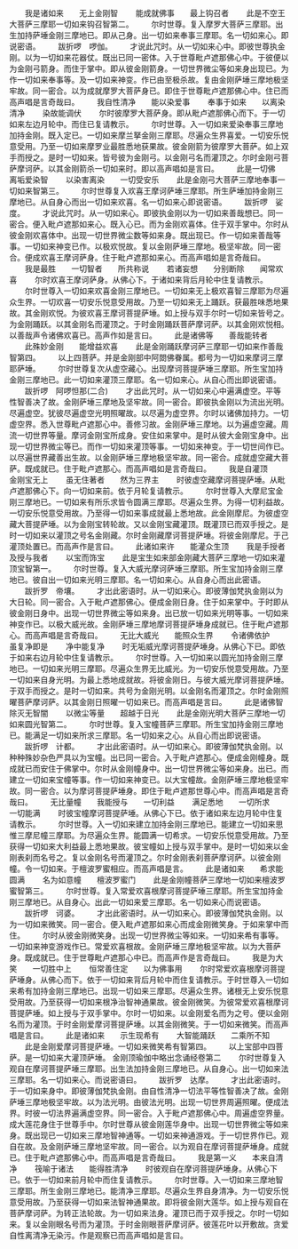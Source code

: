 <!-- { "loadSidebar": true } -->
　　我是诸如来　　无上金刚智
　　能成就佛事　　最上钩召者
　　此是不空王大菩萨三摩耶一切如来钩召智第二。
　　尔时世尊。复入摩罗大菩萨三摩耶。出生加持萨埵金刚三摩地已。即从己身。出一切如来奉事三摩耶。名一切如来心。即说密语。
　　跋折啰　啰伽。
　　才说此咒时。从一切如来心中。即彼世尊执金刚。以为一切如来花器仗。既出已同一密体。入于世尊毗卢遮那佛心中。于彼便以为金刚弓箭身。而住于掌中。即从彼金刚箭身。一切世界微尘等如来身出现已。为作一切如来奉事等。及一切如来神变。作已由至极杀故。复由金刚萨埵三摩地极坚牢故。同一密合。以为成就摩罗大菩萨身已。即住于世尊毗卢遮那佛心中。住已而高声唱是言奇哉曰。
　　我自性清净　　能以染爱事
　　奉事于如来　　以离染清净
　　染故能调伏
　　尔时彼摩罗大菩萨身。即从毗卢遮那佛心而下。于一切如来左边月轮中。而住已复请教示。
　　尔时世尊。入一切如来爱染奉事三摩地加持金刚。既入定已。一切如来摩兰拏金刚三摩耶。尽遍众生界喜爱。一切安乐悦意受用。乃至一切如来摩罗业最胜悉地获果故。彼金刚箭为彼摩罗大菩萨。如上双手而授之。是时一切如来。皆号彼为金刚弓。以金刚弓名而灌顶之。尔时金刚弓菩萨摩诃萨。以其金刚箭杀一切如来时。即以高声唱如是言曰。
　　此是一切佛　　离垢爱染智
　　以染害离染　　一切受安乐
　　此是金刚弓大菩萨三摩地奉事一切如来智第三。
　　尔时世尊复入欢喜王摩诃萨埵三摩耶。所生萨埵加持金刚三摩地已。从自身心而出一切如来欢喜。名一切如来心即说密语。
　　跋折啰　娑度。
　　才说此咒时。从一切如来心。即彼执金刚以为一切如来善哉想已。同一密合。便入毗卢遮那如来心。既入心已。而为金刚欢喜体。住于双手掌中。尔时从彼金刚欢喜体中。出现一切世界微尘数等如来身。既出现已。作一切如来善哉等事。一切如来神变已作。以极欢悦故。复以金刚萨埵三摩地。极坚牢故。同一密合。便成欢喜王摩诃萨身。住于毗卢遮那如来心。而高声唱如是言奇哉曰。
　　我是最胜　　一切智者　　所共称说
　　若诸妄想　　分别断除　　闻常欢喜
　　尔时欢喜王摩诃萨身。从佛心下。于诸如来背后月轮中住复请教示。
　　尔时世尊入一切如来欢喜金刚三摩地已。一切如来无上极欢喜智三摩耶为尽遍众生界。一切欢喜一切安乐悦意受用故。乃至一切如来无上踊跃。获最胜味悉地果故。其金刚欢悦。为彼欢喜王摩诃菩提萨埵。如上授与双手尔时一切如来皆号之。为金刚踊跃。以其金刚名而灌顶之。于时金刚踊跃菩萨摩诃萨。以其金刚欢悦相。以善哉声令诸佛欢喜已。高声作如是言曰。
　　此是诸佛等　　善哉能转者
　　此殊妙金刚　　能增益欢喜
　　此是金刚踊跃摩诃萨三摩耶一切如来作善哉智第四。
　　以上四菩萨。并是金刚部中阿閦佛眷属。都号为一切如来摩诃三摩耶萨埵。
　　尔时世尊复次从虚空藏心。出现摩诃菩提萨埵三摩耶。所生宝加持金刚三摩地已。此一切如来灌顶三摩耶。名一切如来心。从自心而出即说密语。
　　跋折啰　阿啰怛那(二合)
　　才出此咒时。从一切如来心中遍满虚空。平等性智善决了故。金刚萨埵三摩地及坚牢故。同一密合。即彼执金刚以为流出光明。尽遍虚空。犹彼尽遍虚空光明照曜故。以尽遍为虚空界。尔时以诸佛加持力。一切虚空界。悉入世尊毗卢遮那心中。善修习故。金刚萨埵三摩地。以为遍虚空藏。周流一切世界等量。摩诃金刚宝所成身。安住如来掌中。是时从彼大金刚宝身中。出现一切世界微尘等已。而作一切如来灌顶等事。一切如来神变。于一切世间作已。以尽遍世界藏善出生故。以金刚萨埵三摩地极坚牢故。同一密合。成就虚空藏大菩萨。既成就已。住于毗卢遮那心。而高声唱如是言奇哉曰。
　　我是自灌顶　　金刚宝无上
　　虽无住著者　　然为三界主
　　时彼虚空藏摩诃菩提萨埵。从毗卢遮那佛心下。向一切如来前。依于月轮复请教示。
　　尔时世尊入大摩尼宝金刚三摩地已。一切如来有所乐求皆令圆满三摩耶。尽遍众生界。为得一切利益故。一切安乐悦意受用故。乃至得一切如来事成就最上悉地故。此金刚摩尼。为彼虚空藏大菩提萨埵。以为金刚宝转轮故。又以金刚宝藏灌顶。既灌顶已而双手授之。是时一切如来以灌顶之号名金刚藏。尔时金刚藏摩诃菩提萨埵。将彼金刚摩尼。于己灌顶处置已。而高声作是言曰。
　　此诸如来许　　能灌众生顶
　　我是手授者　　及授与我者
　　以宝而饰宝
　　此是宝生如来部金刚藏大菩萨三摩地一切如来灌顶宝智第一。
　　尔时世尊。复入大威光摩诃萨埵三摩耶。所生宝加持金刚三摩地已。彼自出一切如来光明三摩耶。名一切如来心。从自身心而出此密语。
　　跋折罗　帝壤。
　　才出此密语时。从一切如来心。即彼薄伽梵执金刚以为大日轮。同一密合。入于毗卢遮那佛心。便成金刚日身。住于如来掌中。于时即从彼金刚日身中。出现一切世界微尘等如来身。出已放一切如来光明等事。一切如来神变作已。以极大威光故。金刚萨埵三摩地摩诃菩提萨埵身成就已。住于毗卢遮那心。而高声唱是言奇哉曰。
　　无比大威光　　能照众生界
　　令诸佛依护　　虽复净即是
　　净中能复净
　　时无垢威光摩诃菩提萨埵身。从佛心下已。即依于如来右边月轮中住复请教示。
　　尔时世尊。入一切如来以圆光加持金刚三摩地已。一切如来光明三摩耶。尽遍众生界无比威光。为一切安乐悦意受用故。乃至一切如来自身光明。为最上悉地成就故。将彼金刚日。与彼大威光摩诃菩提萨埵。于双手而授之。是时一切如来。共号为金刚光明。以金刚名而灌顶之。尔时金刚照曜菩萨摩诃萨。以其金刚日照曜一切如来已。而高声唱是言曰。
　　此是诸佛智　　除灭无智闇
　　以微尘等量　　超越于日光
　　此是金刚光明大菩萨三摩地一切如来圆光智第二。
　　尔时世尊。复入宝幢菩萨三摩耶。所生宝加持金刚三摩地已。能满足一切如来所求三摩耶。名一切如来之心。从自心而出即说密语。
　　跋折啰　计都。
　　才出此密语时。从一切如来心。即彼薄伽梵执金刚。以种种殊妙杂色严具以为宝幢。出已同一密合。入于毗卢遮那心。便成金刚幢身。既成就已而安住于佛掌中。尔时从金刚幢身中。出一切世界微尘等如来身。出已。而建立一切如来宝幢等事。作一切如来神变已。以大宝幢故。金刚萨埵三摩地极坚牢故。同一密合。以为摩诃菩提萨埵身。即住于毗卢遮那世尊心中。而高声唱是言奇哉曰。
　　无比量幢　　我能授与　　一切利益
　　满足悉地　　一切所求　　一切能满
　　时彼宝幢摩诃菩提萨埵。从佛心下已。依于诸如来左边月轮中住复请教示。
　　尔时世尊。入一切如来建立加持金刚三摩地已。能建立一切如来思惟三摩尼幢三摩耶。为尽遍众生界。能圆满一切希求。一切安乐悦意受用故。乃至获得一切如来大利益最上悉地果故。彼宝幢如上授与双手掌中。是时一切如来以金刚表刹而名号之。复以金刚名号而灌顶之。尔时金刚表刹菩萨摩诃萨。以彼金刚幢。令一切如来。于檀波罗蜜相应。而高声唱是言。
　　此是诸如来　　希求能圆满
　　名为如意幢　　檀波罗蜜门
　　此是金刚幢菩萨三摩地一切如来檀波罗蜜智第三。
　　尔时世尊。复入常爱欢喜根摩诃菩提萨埵三摩耶。所生宝加持金刚三摩地已。从自身心。出此一切如来爱三摩耶。名一切如来心而说密语。
　　跋折啰　诃婆。
　　才出此密语时。从一切如来心。即彼薄伽梵执金刚。以为一切如来微笑。同一密合。便入毗卢遮那如来心而成金刚微笑身。于如来掌中而住。
　　尔时从彼金刚微笑身。出现一切世界微尘等如来。一切如来希有事等。一切如来神变游戏作已。常爱欢喜根故。金刚萨埵三摩地极坚牢故。以为大菩萨身。既成就已。住于世尊毗卢遮那心中已。而高声作是言奇哉曰。
　　我是为大笑　　一切胜中上
　　恒常善住定　　以为佛事用
　　尔时常爱欢喜根摩诃菩提萨埵身。从佛心而下。依于一切如来背后月轮中而住复请教示。于时世尊入一切如来希有加持金刚三摩地已。出现一切如来三摩耶。尽遍众生界。诸根无上安乐悦意受用故。乃至获得一切如来根净治智神通果故。彼金刚微笑。为彼常爱欢喜根摩诃菩提萨埵。如上授与于双手掌中。尔时一切如来。以金刚爱名而为之号。便以金刚名而为灌顶。于时金刚爱摩诃菩提萨埵。以其金刚微笑。于一切如来微笑。而高声唱是言曰。
　　此是诸如来　　示生现希有
　　大智能踊跃　　二乘所不知
　　此是金刚爱摩诃菩提萨埵。一切如来微笑希有智第四。
　　以上宝部中四菩萨。是一切如来大灌顶萨埵。
金刚顶瑜伽中略出念诵经卷第二
　　尔时世尊复入观自在摩诃菩提萨埵三摩耶。出生法加持金刚三摩地已。从自身心。出一切如来法三摩耶。名一切如来心。而说密语曰。
　　跋折罗　达摩。
　　才出此密语时。于一切如来身中。即彼薄伽梵执金刚。由自性清净一切法平等性智善决了故。金刚萨埵三摩地极坚牢故。以为法光明。由彼法光明。出现一切世界周遍照曜。便成法界。时彼一切法界遍满虚空界。同一密合。入于毗卢遮那佛心中。周遍虚空界量。成大莲花身住于世尊手中。尔时世尊从彼金刚莲华身中。出现一切世界微尘等如来身。既出现已一切如来三摩地智神通等。一切如来神通游戏。于一切世界作已。观自在故。及金刚萨埵三摩地坚牢故。同一密合。以为观自在摩诃菩提萨埵身。成就已。住于毗卢遮那佛心中。而高声唱是言奇哉曰。
　　我是第一义　　本来自清净
　　筏喻于诸法　　能得胜清净
　　时彼观自在摩诃菩提萨埵身。从佛心下已。依于一切如来前月轮中而住复请教示。
　　尔时世尊。入一切如来三摩地智三摩耶。所生金刚三摩地已。能清净三摩耶。尽遍众生界自身清净。为一切安乐悦意受用故。乃至获得一切如来法智神通果故。即将彼金刚大莲华。如上授与观自在菩萨摩诃萨。为转正法轮故。为一切如来法身。灌顶已而于双手授之。尔时一切如来。复以金刚眼名号而为灌顶。于时金刚眼菩萨摩诃萨。彼莲花叶以开敷故。贪爱自性离清净无染污。作是观察已而高声唱如是言曰。
